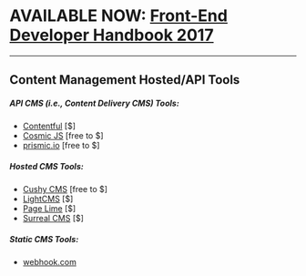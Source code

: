 # AVAILABLE NOW: [Front-End Developer Handbook 2017](https://frontendmasters.com/books/front-end-handbook/2017/)

***

## Content Management Hosted/API Tools 

##### API CMS (i.e., Content Delivery CMS) Tools:

* [Contentful](https://www.contentful.com/) [$]
* [Cosmic JS](https://cosmicjs.com/) [free to $]
* [prismic.io](https://prismic.io/) [free to $]

##### Hosted CMS Tools:

* [Cushy CMS](https://www.cushycms.com) [free to $]
* [LightCMS](https://www.lightcms.com) [$]
* [Page Lime](http://www.pagelime.com/) [$]
* [Surreal CMS](http://www.surrealcms.com/) [$]

##### Static CMS Tools:

* [webhook.com](http://www.webhook.com/)








































 






